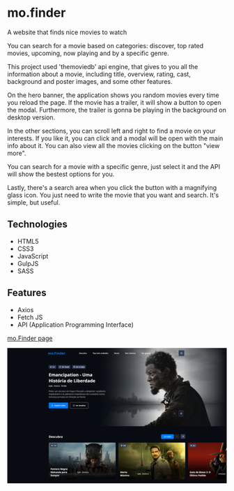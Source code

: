 # mo.finder
A website that finds nice movies to watch

You can search for a movie based on categories: discover, top rated movies, upcoming, now playing and by a specific genre. 

This project used 'themoviedb' api engine, that gives to you all the information about a movie, including title, overview, rating, cast, background and poster images, and some other features.

On the hero banner, the application shows you random movies every time you reload the page. If the movie has a trailer, it will show a button to open the modal. Furthermore, the trailer is gonna be playing in the background on desktop version. 

In the other sections, you can scroll left and right to find a movie on your interests. If you like it, you can click and a modal will be open with the main info about it. You can also view all the movies clicking on the button "view more".

You can search for a movie with a specific genre, just select it and the API will show the bestest options for you.

Lastly, there's a search area when you click the button with a magnifying glass icon. You just need to write the movie that you want and search. It's simple, but useful.

## Technologies
- HTML5
- CSS3
- JavaScript
- GulpJS
- SASS

## Features 
- Axios
- Fetch JS
- API (Application Programming Interface)

[mo.Finder page](https://vitorlinsbinski.github.io/mo.finder/)

<img src="./assets/screenshot-movienow.png">
